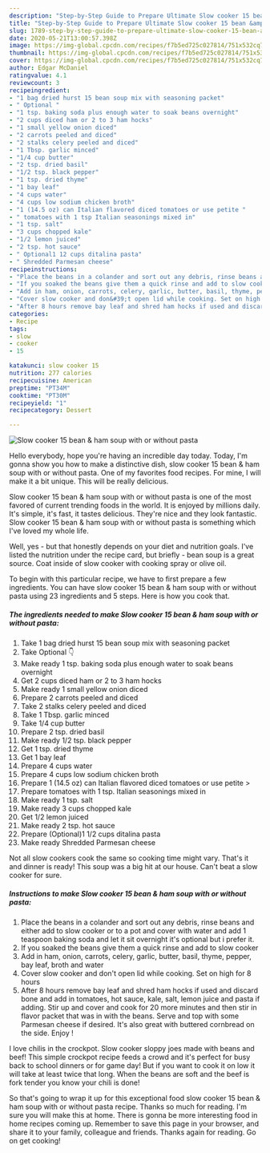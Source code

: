 ```yaml
---
description: "Step-by-Step Guide to Prepare Ultimate Slow cooker 15 bean &amp;amp; ham soup with or without pasta"
title: "Step-by-Step Guide to Prepare Ultimate Slow cooker 15 bean &amp;amp; ham soup with or without pasta"
slug: 1789-step-by-step-guide-to-prepare-ultimate-slow-cooker-15-bean-and-amp-ham-soup-with-or-without-pasta
date: 2020-05-21T13:00:57.398Z
image: https://img-global.cpcdn.com/recipes/f7b5ed725c027814/751x532cq70/slow-cooker-15-bean-ham-soup-with-or-without-pasta-recipe-main-photo.jpg
thumbnail: https://img-global.cpcdn.com/recipes/f7b5ed725c027814/751x532cq70/slow-cooker-15-bean-ham-soup-with-or-without-pasta-recipe-main-photo.jpg
cover: https://img-global.cpcdn.com/recipes/f7b5ed725c027814/751x532cq70/slow-cooker-15-bean-ham-soup-with-or-without-pasta-recipe-main-photo.jpg
author: Edgar McDaniel
ratingvalue: 4.1
reviewcount: 3
recipeingredient:
- "1 bag dried hurst 15 bean soup mix with seasoning packet"
- " Optional "
- "1 tsp. baking soda plus enough water to soak beans overnight"
- "2 cups diced ham or 2 to 3 ham hocks"
- "1 small yellow onion diced"
- "2 carrots peeled and diced"
- "2 stalks celery peeled and diced"
- "1 Tbsp. garlic minced"
- "1/4 cup butter"
- "2 tsp. dried basil"
- "1/2 tsp. black pepper"
- "1 tsp. dried thyme"
- "1 bay leaf"
- "4 cups water"
- "4 cups low sodium chicken broth"
- "1 (14.5 oz) can Italian flavored diced tomatoes or use petite "
- " tomatoes with 1 tsp Italian seasonings mixed in"
- "1 tsp. salt"
- "3 cups chopped kale"
- "1/2 lemon juiced"
- "2 tsp. hot sauce"
- " Optional1 12 cups ditalina pasta"
- " Shredded Parmesan cheese"
recipeinstructions:
- "Place the beans in a colander and sort out any debris, rinse beans and either add to slow cooker or to a pot and cover with water and add 1 teaspoon baking soda and let it sit overnight it&#39;s optional but i prefer it."
- "If you soaked the beans give them a quick rinse and add to slow cooker"
- "Add in ham, onion, carrots, celery, garlic, butter, basil, thyme, pepper, bay leaf, broth and water"
- "Cover slow cooker and don&#39;t open lid while cooking. Set on high for 8 hours"
- "After 8 hours remove bay leaf and shred ham hocks if used and discard bone and add in tomatoes, hot sauce, kale, salt, lemon juice and pasta if adding. Stir up and cover and cook for 20 more minutes and then stir in flavor packet that was in with the beans. Serve and top with some Parmesan cheese if desired. It&#39;s also great with buttered cornbread on the side. Enjoy !"
categories:
- Recipe
tags:
- slow
- cooker
- 15

katakunci: slow cooker 15 
nutrition: 277 calories
recipecuisine: American
preptime: "PT34M"
cooktime: "PT30M"
recipeyield: "1"
recipecategory: Dessert

---
```



![Slow cooker 15 bean &amp; ham soup with or without pasta](https://img-global.cpcdn.com/recipes/f7b5ed725c027814/751x532cq70/slow-cooker-15-bean-ham-soup-with-or-without-pasta-recipe-main-photo.jpg)

Hello everybody, hope you're having an incredible day today. Today, I'm gonna show you how to make a distinctive dish, slow cooker 15 bean &amp; ham soup with or without pasta. One of my favorites food recipes. For mine, I will make it a bit unique. This will be really delicious.

Slow cooker 15 bean &amp; ham soup with or without pasta is one of the most favored of current trending foods in the world. It is enjoyed by millions daily. It's simple, it's fast, it tastes delicious. They're nice and they look fantastic. Slow cooker 15 bean &amp; ham soup with or without pasta is something which I've loved my whole life.

Well, yes - but that honestly depends on your diet and nutrition goals. I&#39;ve listed the nutrition under the recipe card, but briefly - bean soup is a great source. Coat inside of slow cooker with cooking spray or olive oil.


To begin with this particular recipe, we have to first prepare a few ingredients. You can have slow cooker 15 bean &amp; ham soup with or without pasta using 23 ingredients and 5 steps. Here is how you cook that.

<!--inarticleads1-->

##### The ingredients needed to make Slow cooker 15 bean &amp; ham soup with or without pasta:

1. Take 1 bag dried hurst 15 bean soup mix with seasoning packet
1. Take  Optional 👇
1. Make ready 1 tsp. baking soda plus enough water to soak beans overnight
1. Get 2 cups diced ham or 2 to 3 ham hocks
1. Make ready 1 small yellow onion diced
1. Prepare 2 carrots peeled and diced
1. Take 2 stalks celery peeled and diced
1. Take 1 Tbsp. garlic minced
1. Take 1/4 cup butter
1. Prepare 2 tsp. dried basil
1. Make ready 1/2 tsp. black pepper
1. Get 1 tsp. dried thyme
1. Get 1 bay leaf
1. Prepare 4 cups water
1. Prepare 4 cups low sodium chicken broth
1. Prepare 1 (14.5 oz) can Italian flavored diced tomatoes or use petite &gt;
1. Prepare  tomatoes with 1 tsp. Italian seasonings mixed in
1. Make ready 1 tsp. salt
1. Make ready 3 cups chopped kale
1. Get 1/2 lemon juiced
1. Make ready 2 tsp. hot sauce
1. Prepare  (Optional)1 1/2 cups ditalina pasta
1. Make ready  Shredded Parmesan cheese


Not all slow cookers cook the same so cooking time might vary. That&#39;s it and dinner is ready! This soup was a big hit at our house. Can&#39;t beat a slow cooker for sure. 

<!--inarticleads2-->

##### Instructions to make Slow cooker 15 bean &amp; ham soup with or without pasta:

1. Place the beans in a colander and sort out any debris, rinse beans and either add to slow cooker or to a pot and cover with water and add 1 teaspoon baking soda and let it sit overnight it&#39;s optional but i prefer it.
1. If you soaked the beans give them a quick rinse and add to slow cooker
1. Add in ham, onion, carrots, celery, garlic, butter, basil, thyme, pepper, bay leaf, broth and water
1. Cover slow cooker and don&#39;t open lid while cooking. Set on high for 8 hours
1. After 8 hours remove bay leaf and shred ham hocks if used and discard bone and add in tomatoes, hot sauce, kale, salt, lemon juice and pasta if adding. Stir up and cover and cook for 20 more minutes and then stir in flavor packet that was in with the beans. Serve and top with some Parmesan cheese if desired. It&#39;s also great with buttered cornbread on the side. Enjoy !


I love chilis in the crockpot. Slow cooker sloppy joes made with beans and beef! This simple crockpot recipe feeds a crowd and it&#39;s perfect for busy back to school dinners or for game day! But if you want to cook it on low it will take at least twice that long. When the beans are soft and the beef is fork tender you know your chili is done! 

So that's going to wrap it up for this exceptional food slow cooker 15 bean &amp; ham soup with or without pasta recipe. Thanks so much for reading. I'm sure you will make this at home. There is gonna be more interesting food in home recipes coming up. Remember to save this page in your browser, and share it to your family, colleague and friends. Thanks again for reading. Go on get cooking!
